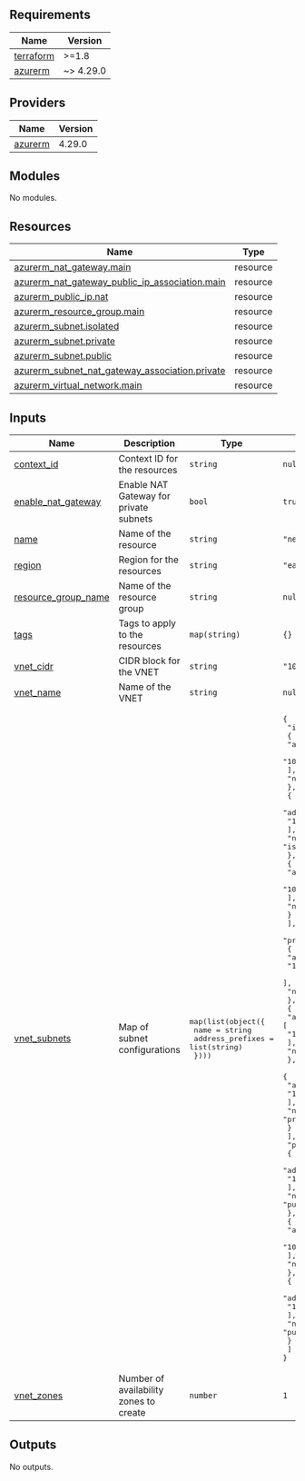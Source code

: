 ## Requirements

| Name | Version |
|------|---------|
| <a name="requirement_terraform"></a> [terraform](#requirement\_terraform) | >=1.8 |
| <a name="requirement_azurerm"></a> [azurerm](#requirement\_azurerm) | ~> 4.29.0 |

## Providers

| Name | Version |
|------|---------|
| <a name="provider_azurerm"></a> [azurerm](#provider\_azurerm) | 4.29.0 |

## Modules

No modules.

## Resources

| Name | Type |
|------|------|
| [azurerm_nat_gateway.main](https://registry.terraform.io/providers/hashicorp/azurerm/latest/docs/resources/nat_gateway) | resource |
| [azurerm_nat_gateway_public_ip_association.main](https://registry.terraform.io/providers/hashicorp/azurerm/latest/docs/resources/nat_gateway_public_ip_association) | resource |
| [azurerm_public_ip.nat](https://registry.terraform.io/providers/hashicorp/azurerm/latest/docs/resources/public_ip) | resource |
| [azurerm_resource_group.main](https://registry.terraform.io/providers/hashicorp/azurerm/latest/docs/resources/resource_group) | resource |
| [azurerm_subnet.isolated](https://registry.terraform.io/providers/hashicorp/azurerm/latest/docs/resources/subnet) | resource |
| [azurerm_subnet.private](https://registry.terraform.io/providers/hashicorp/azurerm/latest/docs/resources/subnet) | resource |
| [azurerm_subnet.public](https://registry.terraform.io/providers/hashicorp/azurerm/latest/docs/resources/subnet) | resource |
| [azurerm_subnet_nat_gateway_association.private](https://registry.terraform.io/providers/hashicorp/azurerm/latest/docs/resources/subnet_nat_gateway_association) | resource |
| [azurerm_virtual_network.main](https://registry.terraform.io/providers/hashicorp/azurerm/latest/docs/resources/virtual_network) | resource |

## Inputs

| Name | Description | Type | Default | Required |
|------|-------------|------|---------|:--------:|
| <a name="input_context_id"></a> [context\_id](#input\_context\_id) | Context ID for the resources | `string` | `null` | no |
| <a name="input_enable_nat_gateway"></a> [enable\_nat\_gateway](#input\_enable\_nat\_gateway) | Enable NAT Gateway for private subnets | `bool` | `true` | no |
| <a name="input_name"></a> [name](#input\_name) | Name of the resource | `string` | `"network"` | no |
| <a name="input_region"></a> [region](#input\_region) | Region for the resources | `string` | `"eastus"` | no |
| <a name="input_resource_group_name"></a> [resource\_group\_name](#input\_resource\_group\_name) | Name of the resource group | `string` | `null` | no |
| <a name="input_tags"></a> [tags](#input\_tags) | Tags to apply to the resources | `map(string)` | `{}` | no |
| <a name="input_vnet_cidr"></a> [vnet\_cidr](#input\_vnet\_cidr) | CIDR block for the VNET | `string` | `"10.0.0.0/16"` | no |
| <a name="input_vnet_name"></a> [vnet\_name](#input\_vnet\_name) | Name of the VNET | `string` | `null` | no |
| <a name="input_vnet_subnets"></a> [vnet\_subnets](#input\_vnet\_subnets) | Map of subnet configurations | <pre>map(list(object({<br/>    name             = string<br/>    address_prefixes = list(string)<br/>  })))</pre> | <pre>{<br/>  "isolated": [<br/>    {<br/>      "address_prefixes": [<br/>        "10.0.48.0/24"<br/>      ],<br/>      "name": "isolated-1"<br/>    },<br/>    {<br/>      "address_prefixes": [<br/>        "10.0.49.0/24"<br/>      ],<br/>      "name": "isolated-2"<br/>    },<br/>    {<br/>      "address_prefixes": [<br/>        "10.0.50.0/24"<br/>      ],<br/>      "name": "isolated-3"<br/>    }<br/>  ],<br/>  "private": [<br/>    {<br/>      "address_prefixes": [<br/>        "10.0.0.0/20"<br/>      ],<br/>      "name": "private-1"<br/>    },<br/>    {<br/>      "address_prefixes": [<br/>        "10.0.16.0/20"<br/>      ],<br/>      "name": "private-2"<br/>    },<br/>    {<br/>      "address_prefixes": [<br/>        "10.0.32.0/20"<br/>      ],<br/>      "name": "private-3"<br/>    }<br/>  ],<br/>  "public": [<br/>    {<br/>      "address_prefixes": [<br/>        "10.0.51.0/24"<br/>      ],<br/>      "name": "public-1"<br/>    },<br/>    {<br/>      "address_prefixes": [<br/>        "10.0.52.0/24"<br/>      ],<br/>      "name": "public-2"<br/>    },<br/>    {<br/>      "address_prefixes": [<br/>        "10.0.53.0/24"<br/>      ],<br/>      "name": "public-3"<br/>    }<br/>  ]<br/>}</pre> | no |
| <a name="input_vnet_zones"></a> [vnet\_zones](#input\_vnet\_zones) | Number of availability zones to create | `number` | `1` | no |

## Outputs

No outputs.
